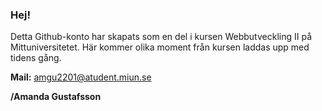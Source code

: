 ### Hej!

Detta Github-konto har skapats som en del i kursen Webbutveckling II på Mittuniversitetet. Här kommer olika moment från kursen laddas upp med tidens gång. 


**Mail:** amgu2201@atudent.miun.se

**/Amanda Gustafsson**
